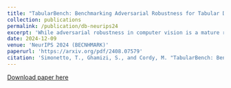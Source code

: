 ```yaml
---
title: "TabularBench: Benchmarking Adversarial Robustness for Tabular Deep Learning in Real-world Use-cases"
collection: publications
permalink: /publication/db-neurips24
excerpt: 'While adversarial robustness in computer vision is a mature research field, fewer researchers have tackled the evasion attacks against tabular deep learning, and even fewer investigated robustification mechanisms and reliable defenses. We hypothesize that this lag in the research on tabular adversarial attacks is in part due to the lack of standardized benchmarks. To fill this gap, we propose TabularBench, the first comprehensive benchmark of robustness of tabular deep learning classification models. We evaluated adversarial robustness with CAA, an ensemble of gradient and search attacks which was recently demonstrated as the most effective attack against a tabular model. In addition to our open benchmark (https://github.com/serval-uni-lu/tabularbench) where we welcome submissions of new models and defenses, we implement 7 robustification mechanisms inspired by state-of-the-art defenses in computer vision and propose the largest benchmark of robust tabular deep learning over 200 models across five critical scenarios in finance, healthcare and security. We curated real datasets for each use case, augmented with hundreds of thousands of realistic synthetic inputs, and trained and assessed our models with and without data augmentations. We open-source our library that provides API access to all our pre-trained robust tabular models, and the largest datasets of real and synthetic tabular inputs. Finally, we analyze the impact of various defenses on the robustness and provide actionable insights to design new defenses and robustification mechanisms.'
date: 2024-12-09
venue: 'NeurIPS 2024 (BECNHMARK)'
paperurl: 'https://arxiv.org/pdf/2408.07579'
citation: 'Simonetto, T., Ghamizi, S., and Cordy, M. "TabularBench: Benchmarking Adversarial Robustness for Tabular Deep Learning in Real-world Use-cases." arXiv preprint arXiv:2408.07579 (2024).'
---
```

[Download paper here](https://arxiv.org/pdf/2408.07579)
